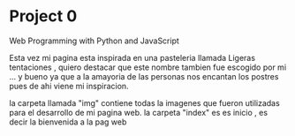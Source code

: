 
# Project 0

Web Programming with Python and JavaScript

Esta vez mi pagina esta inspirada en una pasteleria llamada Ligeras tentaciones , quiero destacar que este nombre tambien fue escogido por mi ... y bueno ya que a la amayoria de las personas nos encantan los postres pues de ahi viene mi inspiracion. 

la carpeta llamada "img" contiene todas la imagenes que fueron utilizadas para el desarrollo de mi pagina web. 
la carpeta "index" es es inicio , es decir la bienvenida a la pag web